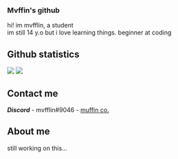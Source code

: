 ### Mvffin's github
hi! im mvfflin, a student
<br>
im still 14 y.o but i love learning things.
beginner at coding

## Github statistics
![](https://raw.githubusercontent.com/mvfflin/github-stats/master/generated/overview.svg#gh-dark-mode-only)
![](https://raw.githubusercontent.com/mvfflin/github-stats/master/generated/languages.svg#gh-dark-mode-only)

## Contact me
***Discord*** - mvfflin#9046 - [muffin co.]([https://discord.mvlin.xyz](https://discord.gg/7uYHY7frbR))

## About me
still working on this...
